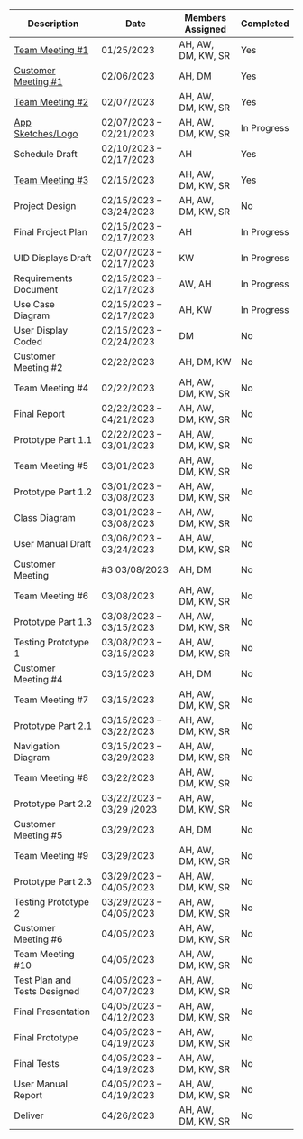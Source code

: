 |      Description      |           Date          | Members Assigned | Completed |
| --------------------- | ----------------------- | ---------------- | --------- |
|    [Team Meeting #1](https://github.com/ACHarrison32/Software-Engineering---Lunch-Decider-App/tree/main/Documentation/Team_Meeting_One)    |	01/25/2023              | AH, AW, DM, KW, SR | Yes |
|  [Customer Meeting #1](https://github.com/ACHarrison32/Software-Engineering---Lunch-Decider-App/tree/main/Documentation/Customer_Meeting_One)  |	02/06/2023              |AH, DM	|Yes|
|    [Team Meeting #2](https://github.com/ACHarrison32/Software-Engineering---Lunch-Decider-App/tree/main/Documentation/Team_Meeting_Two)	  | 02/07/2023              | AH, AW, DM, KW, SR	|Yes|
|   [App Sketches/Logo](https://github.com/ACHarrison32/Software-Engineering---Lunch-Decider-App/tree/main/Documentation/Sketches)   |	02/07/2023 – 02/21/2023 |	AH, AW, DM, KW, SR|	In Progress|
|     Schedule Draft    |	02/10/2023 – 02/17/2023	| AH	|Yes|
|    [Team Meeting #3](https://github.com/ACHarrison32/Software-Engineering---Lunch-Decider-App/tree/main/Documentation/Team_Meeting_Three)	  | 02/15/2023	            | AH, AW, DM, KW, SR	|Yes|
|    Project Design	    | 02/15/2023 – 03/24/2023	| AH, AW, DM, KW, SR|	No|
|   Final Project Plan  |	02/15/2023 – 02/17/2023	| AH	|In Progress|
|   UID Displays Draft  |	02/07/2023 – 02/17/2023	| KW	|In Progress|
| Requirements Document |	02/15/2023 – 02/17/2023	| AW, AH|In Progress|
| Use Case Diagram	    | 02/15/2023 – 02/17/2023	|AH, KW	|In Progress|
| User Display Coded    | 02/15/2023 – 02/24/2023	|DM	|No|
| Customer Meeting #2	  |02/22/2023	|AH, DM, KW	|No|
| Team Meeting #4|	02/22/2023|	AH, AW, DM, KW, SR	|No|
| Final Report	|02/22/2023 – 04/21/2023|	AH, AW, DM, KW, SR|	No|
| Prototype Part 1.1	|02/22/2023 – 03/01/2023|	AH, AW, DM, KW, SR	|No|
| Team Meeting #5|	03/01/2023	|AH, AW, DM, KW, SR	|No|
| Prototype Part 1.2|	03/01/2023 – 03/08/2023|	AH, AW, DM, KW, SR|	No|
| Class Diagram|	03/01/2023 – 03/08/2023|	AH, AW, DM, KW, SR|	No|
| User Manual Draft|	03/06/2023 – 03/24/2023|	AH, AW, DM, KW, SR|	No|
| Customer Meeting| #3	03/08/2023|	AH, DM	|No|
| Team Meeting #6|	03/08/2023	|AH, AW, DM, KW, SR	|No|
| Prototype Part 1.3	|03/08/2023 – 03/15/2023|	AH, AW, DM, KW, SR|	No|
| Testing Prototype 1|	03/08/2023 – 03/15/2023	|AH, AW, DM, KW, SR	|No|
| Customer Meeting #4	|03/15/2023|AH, DM	|No|
| Team Meeting #7	|03/15/2023|	AH, AW, DM, KW, SR|	No|
| Prototype Part 2.1	|03/15/2023 – 03/22/2023|	AH, AW, DM, KW, SR|	No|
| Navigation Diagram	|03/15/2023 – 03/29/2023|	AH, AW, DM, KW, SR	|No|
| Team Meeting #8|	03/22/2023|	AH, AW, DM, KW, SR	|No|
| Prototype Part 2.2	|03/22/2023 – 03/29 /2023|	AH, AW, DM, KW, SR|	No|
| Customer Meeting #5	|03/29/2023|	AH, DM|	No|
| Team Meeting #9|	03/29/2023	|AH, AW, DM, KW, SR|	No|
| Prototype Part 2.3	|03/29/2023 – 04/05/2023|	AH, AW, DM, KW, SR	|No|
| Testing Prototype 2	|03/29/2023 – 04/05/2023|	AH, AW, DM, KW, SR	|No|
| Customer Meeting #6|	04/05/2023|	AH, AW, DM, KW, SR	|No|
| Team Meeting #10	|04/05/2023	|AH, AW, DM, KW, SR	|No|
| Test Plan and Tests Designed|	04/05/2023 – 04/07/2023|	AH, AW, DM, KW, SR|	No|
| Final Presentation	|04/05/2023 – 04/12/2023	|AH, AW, DM, KW, SR|	No|
| Final Prototype	|04/05/2023 – 04/19/2023	|AH, AW, DM, KW, SR	|No|
| Final Tests	|04/05/2023 – 04/19/2023|	AH, AW, DM, KW, SR	|No|
| User Manual Report|	04/05/2023 – 04/19/2023|	AH, AW, DM, KW, SR	|No|
| Deliver	|04/26/2023|	AH, AW, DM, KW, SR|	No|

